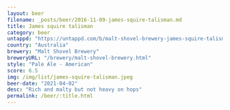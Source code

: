 ```yaml
---
layout: beer
filename: _posts/beer/2016-11-09-james-squire-talisman.md
title: James squire talisman
category: beer
untappd: "https://untappd.com/b/malt-shovel-brewery-james-squire-talisman/4195202"
country: "Australia"
brewery: "Malt Shovel Brewery"
breweryURL: "/brewery/malt-shovel-brewery.html"
style: "Pale Ale - American"
score: 6.5
img: /img/list/james-squire-talisman.jpeg
beer-date: "2021-04-02"
desc: "Rich and malty but not heavy on hops"
permalink: /beer/:title.html
---
```

